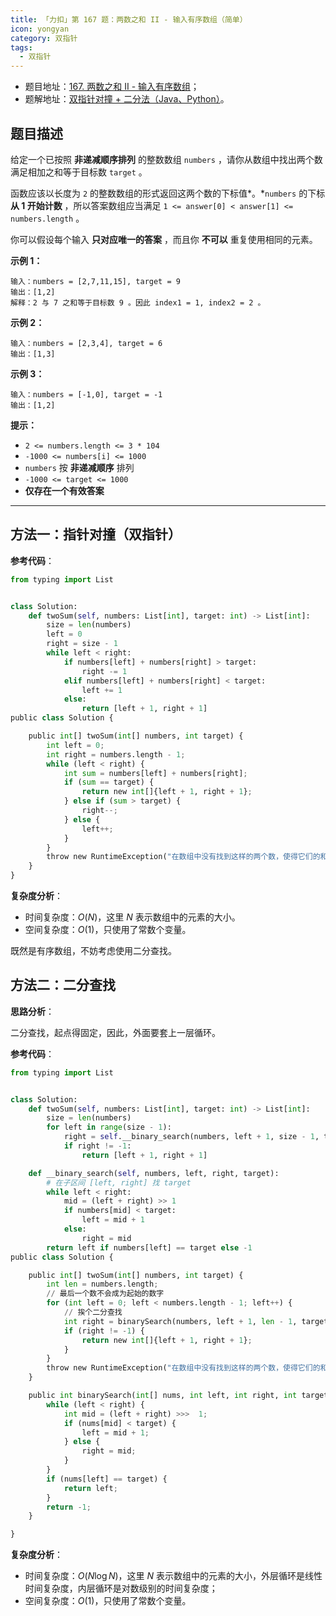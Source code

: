 ```yaml
---
title: 「力扣」第 167 题：两数之和 II - 输入有序数组（简单）
icon: yongyan
category: 双指针
tags:
  - 双指针
---
```


- 题目地址：[167. 两数之和 II - 输入有序数组](https://leetcode-cn.com/problems/two-sum-ii-input-array-is-sorted/)；
- 题解地址：[双指针对撞 + 二分法（Java、Python）](https://leetcode-cn.com/problems/two-sum-ii-input-array-is-sorted/solution/shuang-zhi-zhen-dui-zhuang-er-fen-fa-python-dai-ma/)。

## 题目描述

给定一个已按照 **非递减顺序排列** 的整数数组 `numbers` ，请你从数组中找出两个数满足相加之和等于目标数 `target` 。

函数应该以长度为 `2` 的整数数组的形式返回这两个数的下标值*。*`numbers` 的下标 **从 1 开始计数** ，所以答案数组应当满足 `1 <= answer[0] < answer[1] <= numbers.length` 。

你可以假设每个输入 **只对应唯一的答案** ，而且你 **不可以** 重复使用相同的元素。

**示例 1：**

```
输入：numbers = [2,7,11,15], target = 9
输出：[1,2]
解释：2 与 7 之和等于目标数 9 。因此 index1 = 1, index2 = 2 。
```

**示例 2：**

```
输入：numbers = [2,3,4], target = 6
输出：[1,3]
```

**示例 3：**

```
输入：numbers = [-1,0], target = -1
输出：[1,2]
```

**提示：**

- `2 <= numbers.length <= 3 * 104`
- `-1000 <= numbers[i] <= 1000`
- `numbers` 按 **非递减顺序** 排列
- `-1000 <= target <= 1000`
- **仅存在一个有效答案**

---

## 方法一：指针对撞（双指针）

**参考代码**：

```Python []
from typing import List


class Solution:
    def twoSum(self, numbers: List[int], target: int) -> List[int]:
        size = len(numbers)
        left = 0
        right = size - 1
        while left < right:
            if numbers[left] + numbers[right] > target:
                right -= 1
            elif numbers[left] + numbers[right] < target:
                left += 1
            else:
                return [left + 1, right + 1]
public class Solution {

    public int[] twoSum(int[] numbers, int target) {
        int left = 0;
        int right = numbers.length - 1;
        while (left < right) {
            int sum = numbers[left] + numbers[right];
            if (sum == target) {
                return new int[]{left + 1, right + 1};
            } else if (sum > target) {
                right--;
            } else {
                left++;
            }
        }
        throw new RuntimeException("在数组中没有找到这样的两个数，使得它们的和为指定值");
    }
}
```

**复杂度分析**：

- 时间复杂度：$O(N)$，这里 $N$ 表示数组中的元素的大小。
- 空间复杂度：$O(1)$，只使用了常数个变量。

既然是有序数组，不妨考虑使用二分查找。

## 方法二：二分查找

**思路分析**：

二分查找，起点得固定，因此，外面要套上一层循环。

**参考代码**：

```Python []
from typing import List


class Solution:
    def twoSum(self, numbers: List[int], target: int) -> List[int]:
        size = len(numbers)
        for left in range(size - 1):
            right = self.__binary_search(numbers, left + 1, size - 1, target - numbers[left])
            if right != -1:
                return [left + 1, right + 1]

    def __binary_search(self, numbers, left, right, target):
        # 在子区间 [left, right] 找 target
        while left < right:
            mid = (left + right) >> 1
            if numbers[mid] < target:
                left = mid + 1
            else:
                right = mid
        return left if numbers[left] == target else -1
public class Solution {

    public int[] twoSum(int[] numbers, int target) {
        int len = numbers.length;
        // 最后一个数不会成为起始的数字
        for (int left = 0; left < numbers.length - 1; left++) {
            // 挨个二分查找
            int right = binarySearch(numbers, left + 1, len - 1, target - numbers[left]);
            if (right != -1) {
                return new int[]{left + 1, right + 1};
            }
        }
        throw new RuntimeException("在数组中没有找到这样的两个数，使得它们的和为指定值");
    }

    public int binarySearch(int[] nums, int left, int right, int target) {
        while (left < right) {
            int mid = (left + right) >>>  1;
            if (nums[mid] < target) {
                left = mid + 1;
            } else {
                right = mid;
            }
        }
        if (nums[left] == target) {
            return left;
        }
        return -1;
    }

}
```

**复杂度分析**：

- 时间复杂度：$O(N \log N)$，这里 $N$ 表示数组中的元素的大小，外层循环是线性时间复杂度，内层循环是对数级别的时间复杂度；
- 空间复杂度：$O(1)$，只使用了常数个变量。
